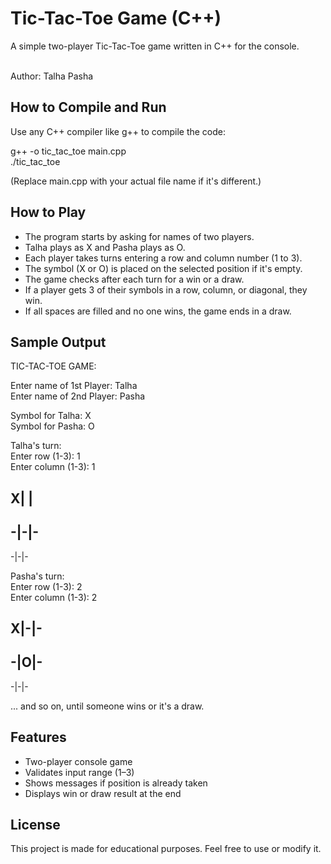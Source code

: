 # Tic-Tac-Toe Game (C++)

A simple two-player Tic-Tac-Toe game written in C++ for the console.

<br>
Author: Talha Pasha
<br>

## How to Compile and Run

Use any C++ compiler like g++ to compile the code:

g++ -o tic_tac_toe main.cpp  
./tic_tac_toe

(Replace main.cpp with your actual file name if it's different.)

## How to Play

- The program starts by asking for names of two players.
- Talha plays as X and Pasha plays as O.
- Each player takes turns entering a row and column number (1 to 3).
- The symbol (X or O) is placed on the selected position if it's empty.
- The game checks after each turn for a win or a draw.
- If a player gets 3 of their symbols in a row, column, or diagonal, they win.
- If all spaces are filled and no one wins, the game ends in a draw.

## Sample Output

TIC-TAC-TOE GAME:

Enter name of 1st Player: Talha  
Enter name of 2nd Player: Pasha  

Symbol for Talha: X  
Symbol for Pasha: O  

Talha's turn:  
Enter row (1-3): 1  
Enter column (1-3): 1  

X| |  
-----  
-|-|- 
-----  
-|-|- 

Pasha's turn:  
Enter row (1-3): 2  
Enter column (1-3): 2  

X|-|- 
-----  
-|O|- 
-----  
-|-|- 

... and so on, until someone wins or it's a draw.

## Features

- Two-player console game
- Validates input range (1–3)
- Shows messages if position is already taken
- Displays win or draw result at the end

## License

This project is made for educational purposes. Feel free to use or modify it. 
